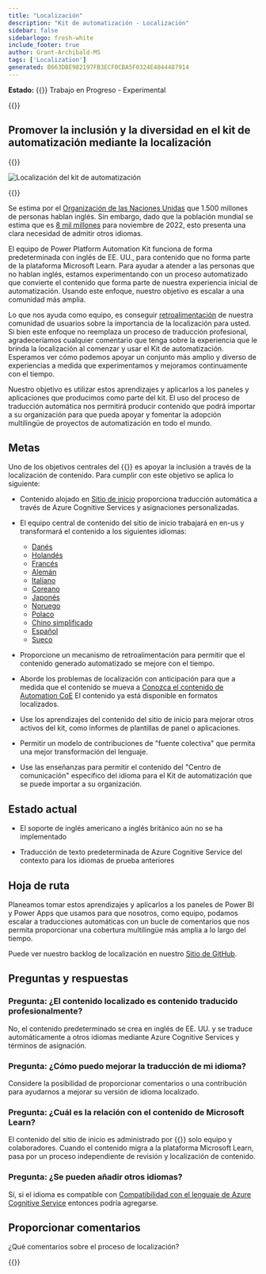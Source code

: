 ```yaml
---
title: "Localización"
description: "Kit de automatización - Localización"
sidebar: false
sidebarlogo: fresh-white
include_footer: true
author: Grant-Archibald-MS
tags: ['Localization']
generated: B663DBE982197FB3ECF0CBA5F0324E4044487914
---
```


**Estado:** {{<externalImage src="https://github.githubassets.com/images/icons/emoji/unicode/1f6a7.png" size="16x16" text="Construction Icon">}} Trabajo en Progreso - Experimental

{{<toc>}}

## Promover la inclusión y la diversidad en el kit de automatización mediante la localización

{{<border>}}

![Localización del kit de automatización](/images/automation-kit-localization.png)

{{</border>}}

Se estima por el [Organización de las Naciones Unidas](https://hr.un.org/unhq/languages/english) que 1.500 millones de personas hablan inglés. Sin embargo, dado que la población mundial se estima que es [8 mil millones](https://www.un.org/en/desa/world-population-reach-8-billion-15-november-2022) para noviembre de 2022, esto presenta una clara necesidad de admitir otros idiomas.

El equipo de Power Platform Automation Kit funciona de forma predeterminada con inglés de EE. UU., para contenido que no forma parte de la plataforma Microsoft Learn. Para ayudar a atender a las personas que no hablan inglés, estamos experimentando con un proceso automatizado que convierte el contenido que forma parte de nuestra experiencia inicial de automatización. Usando este enfoque, nuestro objetivo es escalar a una comunidad más amplia.

Lo que nos ayuda como equipo, es conseguir [retroalimentación](/es#provide-feedback) de nuestra comunidad de usuarios sobre la importancia de la localización para usted. Si bien este enfoque no reemplaza un proceso de traducción profesional, agradeceríamos cualquier comentario que tenga sobre la experiencia que le brinda la localización al comenzar y usar el Kit de automatización. Esperamos ver cómo podemos apoyar un conjunto más amplio y diverso de experiencias a medida que experimentamos y mejoramos continuamente con el tiempo.

Nuestro objetivo es utilizar estos aprendizajes y aplicarlos a los paneles y aplicaciones que producimos como parte del kit. El uso del proceso de traducción automática nos permitirá producir contenido que podrá importar a su organización para que pueda apoyar y fomentar la adopción multilingüe de proyectos de automatización en todo el mundo.

## Metas

Uno de los objetivos centrales del {{<product-name>}} es apoyar la inclusión a través de la localización de contenido. Para cumplir con este objetivo se aplica lo siguiente:

- Contenido alojado en [Sitio de inicio](https://aka.ms/ak4pp/starter) proporciona traducción automática a través de Azure Cognitive Services y asignaciones personalizadas.

- El equipo central de contenido del sitio de inicio trabajará en en-us y transformará el contenido a los siguientes idiomas:

  - [Danés](https://microsoft.github.io/powercat-automation-kit/da/)
  - [Holandés](https://microsoft.github.io/powercat-automation-kit/nl/)
  - [Francés](https://microsoft.github.io/powercat-automation-kit/fr/)
  - [Alemán](https://microsoft.github.io/powercat-automation-kit/de/) 
  - [Italiano](https://microsoft.github.io/powercat-automation-kit/it/)
  - [Coreano](https://microsoft.github.io/powercat-automation-kit/ko/)
  - [Japonés](https://microsoft.github.io/powercat-automation-kit/ja/)
  - [Noruego](https://microsoft.github.io/powercat-automation-kit/nb/)
  - [Polaco](https://microsoft.github.io/powercat-automation-kit/pl/)
  - [Chino simplificado](https://microsoft.github.io/powercat-automation-kit/zh-hans)
  - [Español](https://microsoft.github.io/powercat-automation-kit/es/)
  - [Sueco](https://microsoft.github.io/powercat-automation-kit/sv/)

- Proporcione un mecanismo de retroalimentación para permitir que el contenido generado automatizado se mejore con el tiempo.

- Aborde los problemas de localización con anticipación para que a medida que el contenido se mueva a [Conozca el contenido de Automation CoE](https://aka.ms/AutomationCoE) El contenido ya está disponible en formatos localizados.

- Use los aprendizajes del contenido del sitio de inicio para mejorar otros activos del kit, como informes de plantillas de panel o aplicaciones.

- Permitir un modelo de contribuciones de "fuente colectiva" que permita una mejor transformación del lenguaje.

- Use las enseñanzas para permitir el contenido del "Centro de comunicación" específico del idioma para el Kit de automatización que se puede importar a su organización.

## Estado actual

- El soporte de inglés americano a inglés británico aún no se ha implementado

- Traducción de texto predeterminada de Azure Cognitive Service del contexto para los idiomas de prueba anteriores

## Hoja de ruta

Planeamos tomar estos aprendizajes y aplicarlos a los paneles de Power BI y Power Apps que usamos para que nosotros, como equipo, podamos escalar a traducciones automáticas con un bucle de comentarios que nos permita proporcionar una cobertura multilingüe más amplia a lo largo del tiempo.

Puede ver nuestro backlog de localización en nuestro [Sitio de GitHub](https://github.com/microsoft/powercat-automation-kit/issues?q=is%3Aopen+is%3Aissue+label%3Alocalization).

## Preguntas y respuestas

### **Pregunta:** ¿El contenido localizado es contenido traducido profesionalmente?

No, el contenido predeterminado se crea en inglés de EE. UU. y se traduce automáticamente a otros idiomas mediante Azure Cognitive Services y términos de asignación.

### **Pregunta:** ¿Cómo puedo mejorar la traducción de mi idioma?

Considere la posibilidad de proporcionar comentarios o una contribución para ayudarnos a mejorar su versión de idioma localizado.

### **Pregunta:** ¿Cuál es la relación con el contenido de Microsoft Learn?

El contenido del sitio de inicio es administrado por {{<product-name>}} solo equipo y colaboradores. Cuando el contenido migra a la plataforma Microsoft Learn, pasa por un proceso independiente de revisión y localización de contenido.

### **Pregunta:** ¿Se pueden añadir otros idiomas?

Sí, si el idioma es compatible con [Compatibilidad con el lenguaje de Azure Cognitive Service](https://learn.microsoft.com/azure/cognitive-services/language-support) entonces podría agregarse.

## Proporcionar comentarios

¿Qué comentarios sobre el proceso de localización?

{{<questions name="/content/es/localization.json" completed="Gracias por completar las preguntas" showNavigationButtons="false" locale="es">}}
